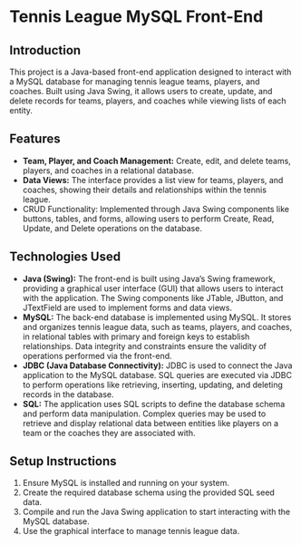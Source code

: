 # Tennis League MySQL Front-End
## Introduction
This project is a Java-based front-end application designed to interact with a MySQL database for managing tennis league teams, players, and coaches. Built using Java Swing, it allows users to create, update, and delete records for teams, players, and coaches while viewing lists of each entity.

## Features
- **Team, Player, and Coach Management:** Create, edit, and delete teams, players, and coaches in a relational database.
- **Data Views:** The interface provides a list view for teams, players, and coaches, showing their details and relationships within the tennis league.
- CRUD Functionality: Implemented through Java Swing components like buttons, tables, and forms, allowing users to perform Create, Read, Update, and Delete operations on the database.

## Technologies Used
- **Java (Swing):** The front-end is built using Java’s Swing framework, providing a graphical user interface (GUI) that allows users to interact with the application. The Swing components like JTable, JButton, and JTextField are used to implement forms and data views.
- **MySQL:** The back-end database is implemented using MySQL. It stores and organizes tennis league data, such as teams, players, and coaches, in relational tables with primary and foreign keys to establish relationships. Data integrity and constraints ensure the validity of operations performed via the front-end.
- **JDBC (Java Database Connectivity):** JDBC is used to connect the Java application to the MySQL database. SQL queries are executed via JDBC to perform operations like retrieving, inserting, updating, and deleting records in the database.
- **SQL:** The application uses SQL scripts to define the database schema and perform data manipulation. Complex queries may be used to retrieve and display relational data between entities like players on a team or the coaches they are associated with.

## Setup Instructions
1. Ensure MySQL is installed and running on your system.
2. Create the required database schema using the provided SQL seed data.
3. Compile and run the Java Swing application to start interacting with the MySQL database.
4. Use the graphical interface to manage tennis league data.
